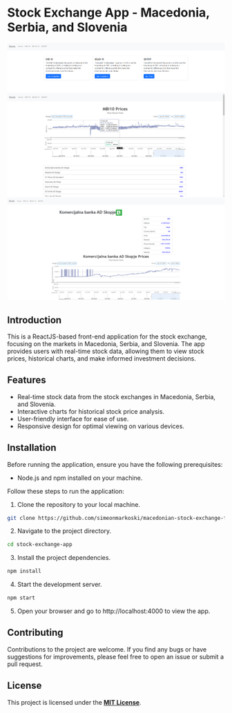 # Stock Exchange App - Macedonia, Serbia, and Slovenia

![Project Screenshot 1](screenshot_1.png)
![Project Screenshot 2](screenshot_2.png)
![Project Screenshot 3](screenshot_3.png)

## Introduction

This is a ReactJS-based front-end application for the stock exchange, focusing on the markets in Macedonia, Serbia, and Slovenia. The app provides users with real-time stock data, allowing them to view stock prices, historical charts, and make informed investment decisions.

## Features

- Real-time stock data from the stock exchanges in Macedonia, Serbia, and Slovenia.
- Interactive charts for historical stock price analysis.
- User-friendly interface for ease of use.
- Responsive design for optimal viewing on various devices.

## Installation

Before running the application, ensure you have the following prerequisites:

- Node.js and npm installed on your machine.

Follow these steps to run the application:

1. Clone the repository to your local machine.

```bash
git clone https://github.com/simeonmarkoski/macedonian-stock-exchange-front-end.git
```

2. Navigate to the project directory.

```bash
cd stock-exchange-app
```

3. Install the project dependencies.

```bash
npm install
```

4. Start the development server.

```bash
npm start
```

5. Open your browser and go to http://localhost:4000 to view the app.

## Contributing

Contributions to the project are welcome. If you find any bugs or have suggestions for improvements, please feel free to open an issue or submit a pull request.

## License

This project is licensed under the <u><b>MIT License</b></u>.